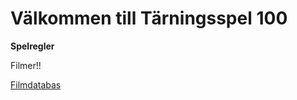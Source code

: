 Välkommen till Tärningsspel 100
==========================


**Spelregler** 


Filmer!!

[Filmdatabas](movie/init)